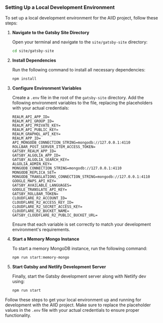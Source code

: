 
### Setting Up a Local Development Environment

To set up a local development environment for the AIID project, follow these steps:

1. **Navigate to the Gatsby Site Directory**

   Open your terminal and navigate to the `site/gatsby-site` directory:

   ```bash
   cd site/gatsby-site
   ```

2. **Install Dependencies**

   Run the following command to install all necessary dependencies:

   ```bash
   npm install
   ```

3. **Configure Environment Variables**

   Create a `.env` file in the root of the `gatsby-site` directory. Add the following environment variables to the file, replacing the placeholders with your actual credentials:

   ```env
   REALM_API_APP_ID=
   REALM_API_GROUP_ID=
   REALM_API_PRIVATE_KEY=
   REALM_API_PUBLIC_KEY=
   REALM_GRAPHQL_API_KEY=
   REALM_APP_ID=
   API_MONGODB_CONNECTION_STRING=mongodb://127.0.0.1:4110
   ROLLBAR_POST_SERVER_ITEM_ACCESS_TOKEN=
   GATSBY_REALM_APP_ID=
   GATSBY_ALGOLIA_APP_ID=
   GATSBY_ALGOLIA_SEARCH_KEY=
   ALGOLIA_ADMIN_KEY=
   MONGODB_CONNECTION_STRING=mongodb://127.0.0.1:4110
   MONGODB_REPLICA_SET=
   MONGODB_TRANSLATIONS_CONNECTION_STRING=mongodb://127.0.0.1:4110
   GOOGLE_MAPS_API_KEY=
   GATSBY_AVAILABLE_LANGUAGES=
   GOOGLE_TRANSLATE_API_KEY=
   GATSBY_ROLLBAR_TOKEN=
   CLOUDFLARE_R2_ACCOUNT_ID=
   CLOUDFLARE_R2_ACCESS_KEY_ID=
   CLOUDFLARE_R2_SECRET_ACCESS_KEY=
   CLOUDFLARE_R2_BUCKET_NAME=
   GATSBY_CLOUDFLARE_R2_PUBLIC_BUCKET_URL=
   ```

   Ensure that each variable is set correctly to match your development environment's requirements.

4. **Start a Memory Mongo Instance**

   To start a memory MongoDB instance, run the following command:

   ```bash
   npm run start:memory-mongo
   ```

5. **Start Gatsby and Netlify Development Server**

   Finally, start the Gatsby development server along with Netlify dev using:

   ```bash
   npm run start
   ```

Follow these steps to get your local environment up and running for development with the AIID project. Make sure to replace the placeholder values in the `.env` file with your actual credentials to ensure proper functionality.
